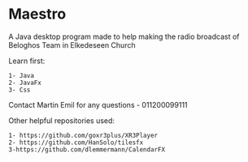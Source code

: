 # Maestro
A Java desktop program made to help making the radio broadcast of Beloghos Team in Elkedeseen Church

Learn first:

    1- Java
    2- JavaFx
    3- Css
  
Contact Martin Emil for any questions - 011200099111

Other helpful repositories used:

    1- https://github.com/goxr3plus/XR3Player
    2- https://github.com/HanSolo/tilesfx
    3-https://github.com/dlemmermann/CalendarFX
